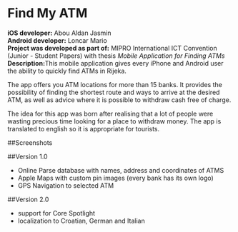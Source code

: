 # Find My ATM

<b>iOS developer:</b> Abou Aldan Jasmin <br>
<b>Android developer:</b> Loncar Mario <br>
<b>Project was developed as part of:</b> MIPRO International ICT Convention (Junior - Student Papers) with thesis <i>Mobile Application for Finding ATMs</i> <br>
<b>Description:</b>This mobile application gives every iPhone and Android user the ability to quickly find ATMs in Rijeka. 

The app offers you ATM locations for more than 15 banks. It provides the possibility of finding the shortest route and ways to arrive at the desired ATM, as well as advice where it is possible to withdraw cash free of charge.

The idea for this app was born after realising that a lot of people were wasting precious time looking for a place to withdraw money. The app is translated to english so it is appropriate for tourists.

##Screenshots

##Version 1.0
- Online Parse database with names, address and coordinates of ATMS
- Apple Maps with custom pin images (every bank has its own logo)
- GPS Navigation to selected ATM

##Version 2.0
- support for Core Spotlight
- localization to Croatian, German and Italian
